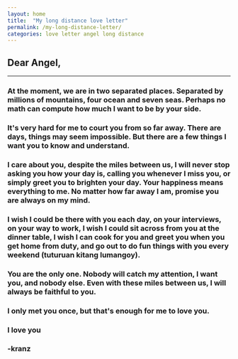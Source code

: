 ```yaml
---
layout: home
title:  "My long distance love letter"
permalink: /my-long-distance-letter/
categories: love letter angel long distance
---
```


## Dear Angel,
--------

 ### At the moment, we are in two separated places. Separated by millions of mountains, four ocean and seven seas. Perhaps no math can compute how much I want to be by your side.

### It's very hard for me to court you from so far away. There are days, things may seem impossible. But there are a few things I want you to know and understand.

### I care about you, despite the miles between us, I will never stop asking you how your day is, calling you whenever I miss you, or simply greet you to brighten your day. Your happiness means everything to me. No matter how far away I am, promise you are always on my mind.

### I wish I could be there with you each day, on your interviews, on your way to work, I wish I could sit across from you at the dinner table, I wish I can cook for you and greet you when you get home from duty, and go out to do fun things with you every weekend (tuturuan kitang lumangoy). 

### You are the only one. Nobody will catch my attention, I  want you, and nobody else. Even with these miles between us, I will always be faithful to you.

### I only met you once, but that's enough for me to love you.

### I love you
### -kranz
